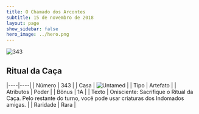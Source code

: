 ```yaml
---
title: O Chamado dos Arcontes
subtitle: 15 de novembro de 2018
layout: page
show_sidebar: false
hero_image: ../hero.png
---
```


![343](https://cdn.keyforgegame.com/media/card_front/pt/341_343_MWRP2VMRJ7R7_pt.png)

## Ritual da Caça

|----|----|
| Número | 343 |
| Casa | ![Untamed](https://archonarcana.com/images/thumb/b/bd/Untamed.png/22px-Untamed.png "Indomados") |
| Tipo | Artefato |
| Atributos | Poder |
| Bônus | 1A |
| Texto | Onisciente: Sacrifique o Ritual da Caça.  Pelo restante do turno, você pode  usar criaturas dos Indomados amigas. |
| Raridade | Rara |
